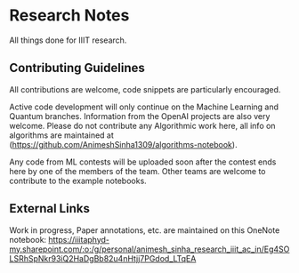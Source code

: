 # Research Notes
All things done for IIIT research.

## Contributing Guidelines

All contributions are welcome, code snippets are particularly encouraged.

Active code development will only continue on the Machine Learning and Quantum branches. 
Information from the OpenAI projects are also very welcome.
Please do not contribute any Algorithmic work here, all info on algorithms are maintained at (https://github.com/AnimeshSinha1309/algorithms-notebook).

Any code from ML contests will be uploaded soon after the contest ends here by one of the members of the team. 
Other teams are welcome to contribute to the example notebooks. 

## External Links

Work in progress, Paper annotations, etc. are maintained on this OneNote notebook:
https://iiitaphyd-my.sharepoint.com/:o:/g/personal/animesh_sinha_research_iiit_ac_in/Eg4SOLSRhSpNkr93iQ2HaDgBb82u4nHtjj7PGdod_LTqEA
